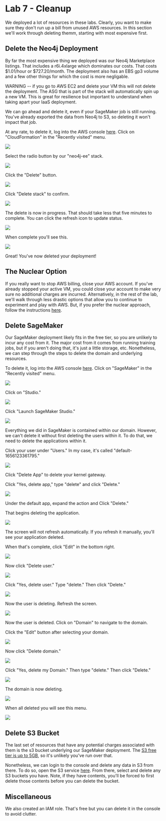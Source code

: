 # Lab 7 - Cleanup
We deployed a lot of resources in these labs.  Clearly, you want to make sure they don't run up a bill from unused AWS resources.  In this section we'll work through deleting themm, starting with most expensive first.

## Delete the Neo4j Deployment
By far the most expensive thing we deployed was our Neo4j Marketplace listings.  That includes a r6i.4xlarge which dominates our costs.  That costs $1.01/hour or $727.20/month.  The deployment also has an EBS gp3 volume and a few other things for which the cost is more negligable.

WARNING -- if you go to AWS EC2 and delete your VM this will not delete the deployment.  The ASG that is part of the stack will automatically spin up a new VM.  This is great for resilience but important to understand when taking apart your IaaS deployment.

We can go ahead and delete it, even if your SageMaker job is still running.  You've already exported the data from Neo4j to S3, so deleting it won't impact that job.

At any rate, to delete it, log into the AWS console [here](https://console.aws.amazon.com/).  Click on "CloudFormation" in the "Recently visited" menu.

![](images/01-console.png)

Select the radio button by our "neo4j-ee" stack.

![](images/02-stack.png)

Click the "Delete" button.

![](images/03-stack.png)

Click "Delete stack" to confirm.

![](images/04-stack.png)

The delete is now in progress.  That should take less that five minutes to complete.  You can click the refresh icon to update status.

![](images/05-inprogress.png)

When complete you'll see this.

![](images/06-complete.png)

Great!  You've now deleted your deployment!

## The Nuclear Option
If you really want to stop AWS billing, close your AWS account.  If you've already stopped your active VM, you could close your account to make very sure no additional charges are incurred.  Alternatively, in the rest of the lab, we'll walk through less drastic options that allow you to continue to experiment and play with AWS.  But, if you prefer the nuclear approach, follow the instructions [here](https://aws.amazon.com/premiumsupport/knowledge-center/close-aws-account/).

## Delete SageMaker
Our SageMaker deployment likely fits in the free tier, so you are unlikely to incur any cost from it.  The major cost from it comes from running training jobs, but if you aren't doing that, it's just a little storage, etc.  Nonetheless, we can step through the steps to delete the domain and underlying resources.

To delete it, log into the AWS console [here](https://console.aws.amazon.com/).  Click on "SageMaker" in the "Recently visited" menu.

![](images/07-console.png)

Click on "Studio."

![](images/08-sagemaker.png)

Click "Launch SageMaker Studio."

![](images/09-studio.png)

Everything we did in SageMaker is contained within our domain.  However, we can't delete it without first deleting the users within it.  To do that, we need to delete the applications within it.

Click your user under "Users."  In my case, it's called "default-1656123361795."

![](images/10-studio-v2.png)

Click "Delete App" to delete your kernel gateway.

Click "Yes, delete app," type "delete" and click "Delete."

![](images/12-confirm.png)

Under the default app, expand the action and Click "Delete."

That begins deleting the application.

![](images/16-deleting.png)

The screen will not refresh automatically.  If you refresh it manually, you'll see your application deleted.

When that's complete, click "Edit" in the bottom right.

![](images/17-deleted.png)

Now click "Delete user."

![](images/18-edit.png)

Click "Yes, delete user."  Type "delete."  Then click "Delete."

![](images/19-delete.png)

Now the user is deleting.  Refresh the screen.

![](images/20-deleteuser.png)

Now the user is deleted.  Click on "Domain" to navigate to the domain.


Click the "Edit" button after selecting your domain.

![](images/21-domain-edit.png)

Now click "Delete domain."

![](images/23-domain.png)

Click "Yes, delete my Domain."  Then type "delete."  Then click "Delete."

![](images/24-delete.png)

The domain is now deleting.

![](images/25-deleting-vs.png)

When all deleted you will see this menu.

![](images/25-deleted-v2.png)

## Delete S3 Bucket
The last set of resources that have any potential charges associated with them is the s3 bucket underlying our SageMaker deployment.  The [S3 free tier is up to 5GB](https://aws.amazon.com/pm/serv-s3), so it's unlikely you've run over that.

Nonetheless, we can login to the console and delete any data in S3 from there.  To do so, open the S3 service [here](https://s3.console.aws.amazon.com/s3/buckets).  From there, select and delete any S3 buckets you have.  Note, if they have contents, you'll be forced to first delete those contents before you can delete the bucket.

## Miscellaneous
We also created an IAM role.  That's free but you can delete it in the console to avoid clutter.
